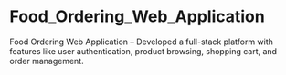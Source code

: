 # Food_Ordering_Web_Application
Food Ordering Web Application – Developed a full-stack platform with features like user authentication, product browsing, shopping cart, and order management.
